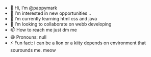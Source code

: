 - 👋 Hi, I’m @pappymark
- 👀 I’m interested in new opportunities ..
- 🌱 I’m currently learning html css and java
- 💞️ I’m looking to collaborate on webb developing
- 📫 How to reach me just dm me
- 😄 Pronouns: null
- ⚡ Fun fact: i can be a lion or a kiity depends on environment that sourounds me. meow 

<!---
pappymark/pappymark is a ✨ special ✨ repository because its `README.md` (this file) appears on your GitHub profile.
You can click the Preview link to take a look at your changes.
--->

